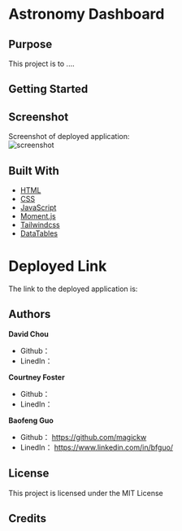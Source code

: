 # Astronomy Dashboard

## Purpose
This project is to ....

## Getting Started





## Screenshot
Screenshot of deployed application:<br>
<img src="#" alt="screenshot" /><br>




## Built With

* [HTML](https://developer.mozilla.org/en-US/docs/Web/HTML)
* [CSS](https://developer.mozilla.org/en-US/docs/Web/CSS)
* [JavaScript](https://developer.mozilla.org/en-US/docs/Web/javascript)
* [Moment.js](https://momentjs.com/docs/)
* [Tailwindcss](https://tailwindcss.com/)
* [DataTables](https://datatables.net/)


# Deployed Link

The link to the deployed application is: 


## Authors

**David Chou**

- Github： 
- LinedIn： 

**Courtney Foster**

- Github： 
- LinedIn： 

**Baofeng Guo**

- Github： https://github.com/magickw
- LinedIn： https://www.linkedin.com/in/bfguo/


## License
This project is licensed under the MIT License

## Credits


